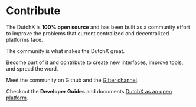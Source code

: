 # Contribute
The DutchX is **100% open source** and has been built as a community effort to improve
the problems that current centralized and decentralized platforms face.

The community is what makes the DutchX great.

Become part of it and contribute to create new interfaces, improve tools,
and spread the word.

Meet the community on Github and the [Gitter channel](https://gitter.im/gnosis/DutchX).

Checkout the **Developer Guides** and documents
[DutchX as an open platform](dutchx-as-an-open-platform.html).
